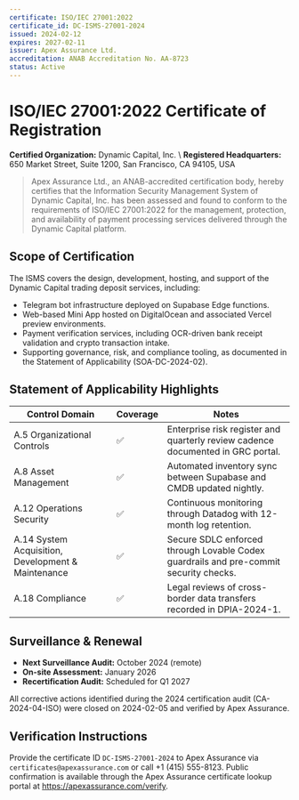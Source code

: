 ```yaml
---
certificate: ISO/IEC 27001:2022
certificate_id: DC-ISMS-27001-2024
issued: 2024-02-12
expires: 2027-02-11
issuer: Apex Assurance Ltd.
accreditation: ANAB Accreditation No. AA-8723
status: Active
---
```


# ISO/IEC 27001:2022 Certificate of Registration

**Certified Organization:** Dynamic Capital, Inc. \\ **Registered
Headquarters:** 650 Market Street, Suite 1200, San Francisco, CA 94105, USA

> Apex Assurance Ltd., an ANAB-accredited certification body, hereby certifies
> that the Information Security Management System of Dynamic Capital, Inc. has
> been assessed and found to conform to the requirements of ISO/IEC 27001:2022
> for the management, protection, and availability of payment processing
> services delivered through the Dynamic Capital platform.

## Scope of Certification

The ISMS covers the design, development, hosting, and support of the Dynamic
Capital trading deposit services, including:

- Telegram bot infrastructure deployed on Supabase Edge functions.
- Web-based Mini App hosted on DigitalOcean and associated Vercel preview
  environments.
- Payment verification services, including OCR-driven bank receipt validation
  and crypto transaction intake.
- Supporting governance, risk, and compliance tooling, as documented in the
  Statement of Applicability (SOA-DC-2024-02).

## Statement of Applicability Highlights

| Control Domain                                     | Coverage | Notes                                                                                 |
| -------------------------------------------------- | -------- | ------------------------------------------------------------------------------------- |
| A.5 Organizational Controls                        | ✅       | Enterprise risk register and quarterly review cadence documented in GRC portal.       |
| A.8 Asset Management                               | ✅       | Automated inventory sync between Supabase and CMDB updated nightly.                   |
| A.12 Operations Security                           | ✅       | Continuous monitoring through Datadog with 12-month log retention.                    |
| A.14 System Acquisition, Development & Maintenance | ✅       | Secure SDLC enforced through Lovable Codex guardrails and pre-commit security checks. |
| A.18 Compliance                                    | ✅       | Legal reviews of cross-border data transfers recorded in DPIA-2024-1.                 |

## Surveillance & Renewal

- **Next Surveillance Audit:** October 2024 (remote)
- **On-site Assessment:** January 2026
- **Recertification Audit:** Scheduled for Q1 2027

All corrective actions identified during the 2024 certification audit
(CA-2024-04-ISO) were closed on 2024-02-05 and verified by Apex Assurance.

## Verification Instructions

Provide the certificate ID `DC-ISMS-27001-2024` to Apex Assurance via
`certificates@apexassurance.com` or call +1 (415) 555-8123. Public confirmation
is available through the Apex Assurance certificate lookup portal at
<https://apexassurance.com/verify>.

